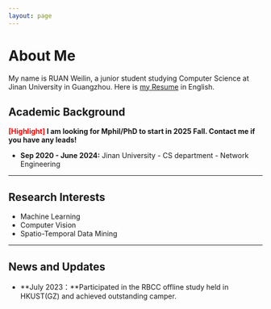 ```yaml
---
layout: page
---
```




# About Me

My name is RUAN Weilin, a junior student studying Computer Science at Jinan University in Guangzhou.  Here is [my Resume](https://caihanlin.com/file/CV_en.pdf) in English.



## Academic Background

**<font color='red'>[Highlight]</font> I am looking for Mphil/PhD to start in 2025 Fall. Contact me if you have any leads!**

- **Sep 2020 - June 2024:**  Jinan University - CS department - Network Engineering



---

## Research Interests

- Machine Learning
- Computer Vision
- Spatio-Temporal Data Mining



---

## News and Updates

- **July 2023：**Participated in the RBCC offline study held in HKUST(GZ) and achieved outstanding camper.
